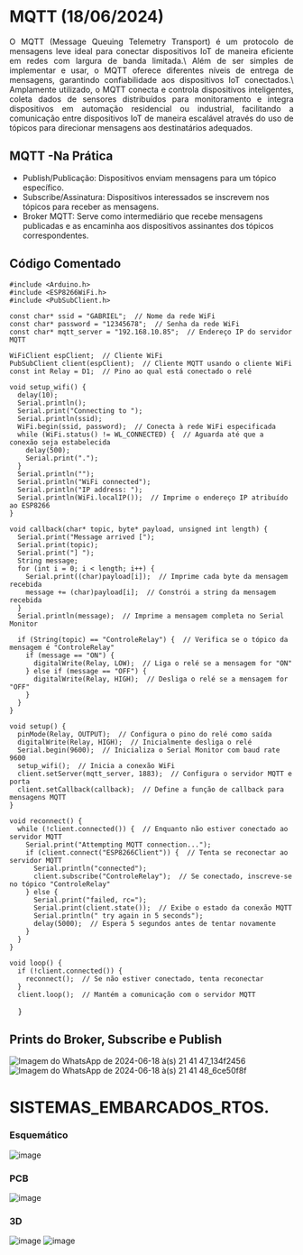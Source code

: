 # MQTT (18/06/2024)
<p align="justify">
O MQTT (Message Queuing Telemetry Transport) é um protocolo de mensagens leve ideal para conectar dispositivos IoT de maneira eficiente em redes com largura de banda limitada.\
Além de ser simples de implementar e usar, o MQTT oferece diferentes níveis de entrega de mensagens, garantindo confiabilidade aos dispositivos IoT conectados.\
Amplamente utilizado, o MQTT conecta e controla dispositivos inteligentes, coleta dados de sensores distribuídos para monitoramento e integra dispositivos em automação residencial ou industrial, facilitando a comunicação entre dispositivos IoT de maneira escalável através do uso de tópicos para direcionar mensagens aos destinatários adequados. </p>

## MQTT -Na Prática
* Publish/Publicação: Dispositivos enviam mensagens para um tópico específico.
* Subscribe/Assinatura: Dispositivos interessados se inscrevem nos tópicos para receber as mensagens.
* Broker MQTT: Serve como intermediário que recebe mensagens publicadas e as encaminha aos dispositivos assinantes dos tópicos correspondentes.

## Código Comentado

    #include <Arduino.h>
    #include <ESP8266WiFi.h>
    #include <PubSubClient.h>
    
    const char* ssid = "GABRIEL";  // Nome da rede WiFi
    const char* password = "12345678";  // Senha da rede WiFi
    const char* mqtt_server = "192.168.10.85";  // Endereço IP do servidor MQTT
    
    WiFiClient espClient;  // Cliente WiFi
    PubSubClient client(espClient);  // Cliente MQTT usando o cliente WiFi
    const int Relay = D1;  // Pino ao qual está conectado o relé
    
    void setup_wifi() {
      delay(10);
      Serial.println();
      Serial.print("Connecting to ");
      Serial.println(ssid);
      WiFi.begin(ssid, password);  // Conecta à rede WiFi especificada
      while (WiFi.status() != WL_CONNECTED) {  // Aguarda até que a conexão seja estabelecida
        delay(500);
        Serial.print(".");
      }
      Serial.println("");
      Serial.println("WiFi connected");
      Serial.println("IP address: ");
      Serial.println(WiFi.localIP());  // Imprime o endereço IP atribuído ao ESP8266
    }
    
    void callback(char* topic, byte* payload, unsigned int length) {
      Serial.print("Message arrived [");
      Serial.print(topic);
      Serial.print("] ");
      String message;
      for (int i = 0; i < length; i++) { 
        Serial.print((char)payload[i]);  // Imprime cada byte da mensagem recebida
        message += (char)payload[i];  // Constrói a string da mensagem recebida
      }
      Serial.println(message);  // Imprime a mensagem completa no Serial Monitor
    
      if (String(topic) == "ControleRelay") {  // Verifica se o tópico da mensagem é "ControleRelay"
        if (message == "ON") {
          digitalWrite(Relay, LOW);  // Liga o relé se a mensagem for "ON"
        } else if (message == "OFF") {
          digitalWrite(Relay, HIGH);  // Desliga o relé se a mensagem for "OFF"
        }
      }
    }
    
    void setup() {
      pinMode(Relay, OUTPUT);  // Configura o pino do relé como saída
      digitalWrite(Relay, HIGH);  // Inicialmente desliga o relé
      Serial.begin(9600);  // Inicializa o Serial Monitor com baud rate 9600
      setup_wifi();  // Inicia a conexão WiFi
      client.setServer(mqtt_server, 1883);  // Configura o servidor MQTT e porta
      client.setCallback(callback);  // Define a função de callback para mensagens MQTT
    }
    
    void reconnect() {
      while (!client.connected()) {  // Enquanto não estiver conectado ao servidor MQTT
        Serial.print("Attempting MQTT connection...");
        if (client.connect("ESP8266Client")) {  // Tenta se reconectar ao servidor MQTT
          Serial.println("connected");
          client.subscribe("ControleRelay");  // Se conectado, inscreve-se no tópico "ControleRelay"
        } else {
          Serial.print("failed, rc=");
          Serial.print(client.state());  // Exibe o estado da conexão MQTT
          Serial.println(" try again in 5 seconds");
          delay(5000);  // Espera 5 segundos antes de tentar novamente
        }
      }
    }
    
    void loop() {
      if (!client.connected()) {
        reconnect();  // Se não estiver conectado, tenta reconectar
      }
      client.loop();  // Mantém a comunicação com o servidor MQTT
    }

## Prints do Broker, Subscribe e Publish
![Imagem do WhatsApp de 2024-06-18 à(s) 21 41 47_134f2456](https://github.com/GabrielCardoso18/SISTEMAS_EMBARCADOS_RTOS./assets/126261772/7c7fe41c-61a6-4667-b9d7-f13368054b99)
![Imagem do WhatsApp de 2024-06-18 à(s) 21 41 48_6ce50f8f](https://github.com/GabrielCardoso18/SISTEMAS_EMBARCADOS_RTOS./assets/126261772/25fb97ae-f0cd-423e-a901-a057671c4cef)

# SISTEMAS_EMBARCADOS_RTOS.
### Esquemático
![image](https://github.com/GabrielCardoso18/SISTEMAS_EMBARCADOS_RTOS./assets/126261772/8f718c03-2c86-4645-bcdc-3cf9335dd994)
### PCB
![image](https://github.com/GabrielCardoso18/SISTEMAS_EMBARCADOS_RTOS./assets/126261772/2de2ba51-4c8f-45c3-b272-6135e1c4ea63)
### 3D
![image](https://github.com/GabrielCardoso18/SISTEMAS_EMBARCADOS_RTOS./assets/126261772/5f40afdb-8d64-4677-8e4c-39dfbab772be)
![image](https://github.com/GabrielCardoso18/SISTEMAS_EMBARCADOS_RTOS./assets/126261772/56114c2c-07c9-4596-a161-a5f9115989b2)





